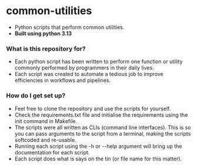 # common-utilities
* Python scripts that perform common utilities.
* **Built using python 3.13**

### What is this repository for? ###
* Each python script has been written to perform one function or utility commonly performed by programmers in their daily lives.
* Each script was created to automate a tedious job to improve efficiencies in workflows and pipelines.

### How do I get set up? ###
* Feel free to clone the repository and use the scripts for yourself.
* Check the requirements.txt file and initialise the requirements using the init command in Makefile.
* The scripts were all written as CLIs (command line interfaces).
This is so you can pass arguments to the script from a terminal, making the scripts softcoded and re-usable.
* Running each script using the -h or --help argument will bring up the documentation for each script.
* Each script does what is says on the tin (or file name for this matter).
